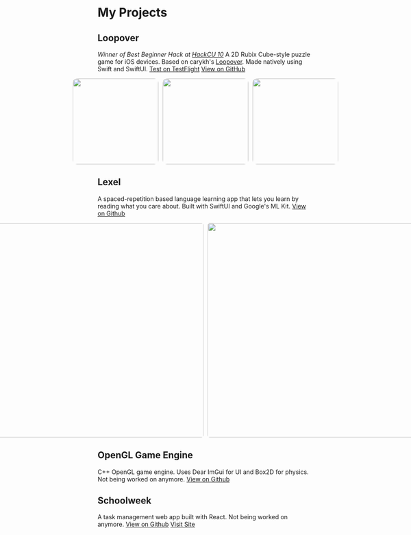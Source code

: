 # My Projects

## Loopover
*Winner of Best Beginner Hack at [HackCU 10](https://devpost.com/software/loopover)*
A 2D Rubix Cube-style puzzle game for iOS devices. Based on carykh's [Loopover](https://openprocessing.org/sketch/580366/). Made natively using Swift and SwiftUI.
[Test on TestFlight](https://testflight.apple.com/join/kLgqbCBJ)
[View on GitHub](https://github.com/typicel/loopover-ios)

<!-- insert image -->
<div style="display: flex; align-items: center; justify-content: center; gap: 10px;">
    <img src="./images/loopover.jpeg" width="200" style="border-radius: 10px;">
    <img src="./images/loopover2.PNG" width="200" style="border-radius: 10px;">
    <img src="./images/loopover3.PNG" width="200" style="border-radius: 10px;">
</div>

## Lexel
A spaced-repetition based language learning app that lets you learn by reading what you care about. Built with SwiftUI and Google's ML Kit.
[View on Github](https://github.com/typicel/Lexel)

<div style="display: flex; align-items: center; justify-content: center; gap: 10px;">
    <img src="./images/lexel1.jpeg" width="500" style="border-radius: 5px;">
    <img src="./images/lexel2.jpeg" width="500" style="border-radius: 5px;">
</div>

## OpenGL Game Engine
C++ OpenGL game engine. Uses Dear ImGui for UI and Box2D for physics. Not being worked on anymore.
[View on Github](https://github.com/typicel/opengl-game)

## Schoolweek
A task management web app built with React. Not being worked on anymore.
[View on Github](https://github.com/typicel/schoolweek)
[Visit Site](https://schoolweek.typicel.me)
